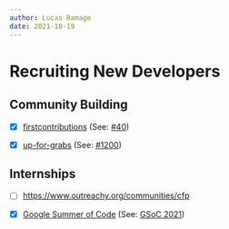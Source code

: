 ```yaml
---
author: Lucas Ramage
date: 2021-10-19
---
```


# Recruiting New Developers

## Community Building

- [x] [firstcontributions](https://github.com/firstcontributions/firstcontributions.github.io) (See: [#40](https://github.com/firstcontributions/firstcontributions.github.io/pull/40))

- [x] [up-for-grabs](https://github.com/up-for-grabs/up-for-grabs.net) (See: [#1200](https://github.com/up-for-grabs/up-for-grabs.net/pull/1200))

## Internships

- [ ] https://www.outreachy.org/communities/cfp

- [x] [Google Summer of Code](https://summerofcode.withgoogle.com/get-started) (See: [GSoC 2021](https://github.com/proot-me/blog/blob/master/published/2021-02-05-gsoc.md))
